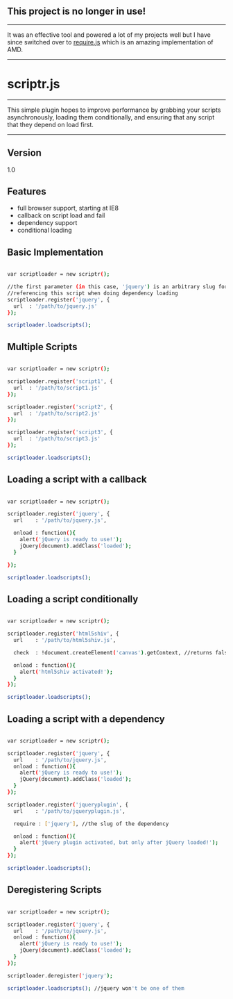 This project is no longer in use!
---

---
It was an effective tool and powered a lot of my projects well but I have since switched over to [require.js](https://github.com/jrburke/requirejs) which is an amazing implementation of AMD.

---

scriptr.js
=========
---
This simple plugin hopes to improve performance by grabbing your scripts asynchronously, loading them conditionally, and ensuring that any script that they depend on load first.

---
Version
----

1.0

Features
----

  - full browser support, starting at IE8
  - callback on script load and fail
  - dependency support
  - conditional loading


Basic Implementation
----

```sh

var scriptloader = new scriptr();

//the first parameter (in this case, 'jquery') is an arbitrary slug for
//referencing this script when doing dependency loading
scriptloader.register('jquery', {
  url  : '/path/to/jquery.js'
});

scriptloader.loadscripts();

```

Multiple Scripts
----

```sh

var scriptloader = new scriptr();

scriptloader.register('script1', {
  url  : '/path/to/script1.js'
});

scriptloader.register('script2', {
  url  : '/path/to/script2.js'
});

scriptloader.register('script3', {
  url  : '/path/to/script3.js'
});

scriptloader.loadscripts();

```

Loading a script with a callback
----

```sh

var scriptloader = new scriptr();

scriptloader.register('jquery', {
  url    : '/path/to/jquery.js',

  onload : function(){
    alert('jQuery is ready to use!');
    jQuery(document).addClass('loaded');
  }

});

scriptloader.loadscripts();

```
Loading a script conditionally
----

```sh

var scriptloader = new scriptr();

scriptloader.register('html5shiv', {
  url    : '/path/to/html5shiv.js',

  check  : !document.createElement('canvas').getContext, //returns false in ie8, where html5shiv is needed

  onload : function(){
    alert('html5shiv activated!');
  }
});

scriptloader.loadscripts();

```

Loading a script with a dependency
----

```sh

var scriptloader = new scriptr();

scriptloader.register('jquery', {
  url    : '/path/to/jquery.js',
  onload : function(){
    alert('jQuery is ready to use!');
    jQuery(document).addClass('loaded');
  }
});

scriptloader.register('jqueryplugin', {
  url    : '/path/to/jqueryplugin.js',

  require : ['jquery'], //the slug of the dependency

  onload : function(){
    alert('jQuery plugin activated, but only after jQuery loaded!');
  }
});

scriptloader.loadscripts();

```

Deregistering Scripts
----

```sh

var scriptloader = new scriptr();

scriptloader.register('jquery', {
  url    : '/path/to/jquery.js',
  onload : function(){
    alert('jQuery is ready to use!');
    jQuery(document).addClass('loaded');
  }
});

scriptloader.deregister('jquery');

scriptloader.loadscripts(); //jquery won't be one of them

```
